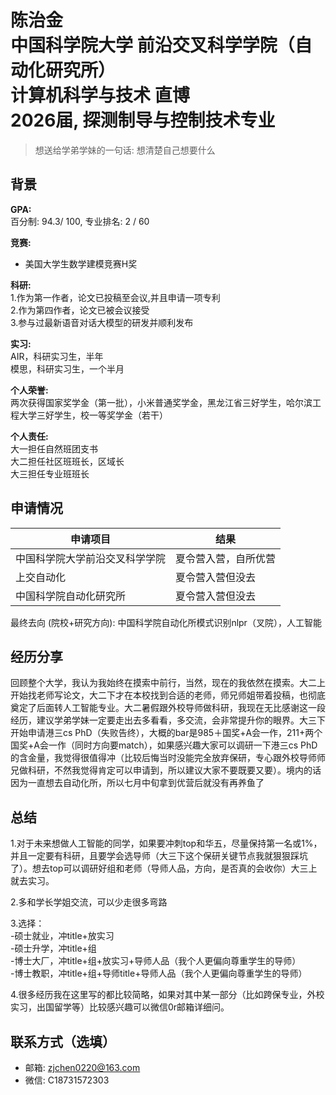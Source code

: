 # 陈治金<br>中国科学院大学 前沿交叉科学学院（自动化研究所）<br>计算机科学与技术 直博<br>2026届, 探测制导与控制技术专业
>想送给学弟学妹的一句话: 想清楚自己想要什么<br>

## 背景
**GPA:**<br>
百分制: 94.3/ 100, 专业排名: 2 / 60

**竞赛:**<br>
- 美国大学生数学建模竞赛H奖<br>

**科研:**<br>
1.作为第一作者，论文已投稿至会议,并且申请一项专利<br>
2.作为第四作者，论文已被会议接受<br>
3.参与过最新语音对话大模型的研发并顺利发布<br>

**实习:**<br>
AIR，科研实习生，半年<br>
模思，科研实习生，一个半月<br>

**个人荣誉:**<br>
两次获得国家奖学金（第一批），小米普通奖学金，黑龙江省三好学生，哈尔滨工程大学三好学生，校一等奖学金（若干）

**个人责任:**<br>
大一担任自然班团支书<br>
大二担任社区班班长，区域长<br>
大三担任专业班班长<br>

## 申请情况
|  申请项目   | 结果 |
|  ----  | ----  |
中国科学院大学前沿交叉科学学院 | 夏令营入营，自所优营 |
上交自动化 | 夏令营入营但没去 |
中国科学院自动化研究所 | 夏令营入营但没去 |


最终去向 (院校+研究方向): 中国科学院自动化所模式识别nlpr（叉院），人工智能

## 经历分享
回顾整个大学，我认为我始终在摸索中前行，当然，现在的我依然在摸索。大二上开始找老师写论文，大二下才在本校找到合适的老师，师兄师姐带着投稿，也彻底奠定了后面转人工智能专业。大二暑假跟外校导师做科研，我现在无比感谢这一段经历，建议学弟学妹一定要走出去多看看，多交流，会非常提升你的眼界。大三下开始申请港三cs PhD（失败告终），大概的bar是985＋国奖+A会一作，211+两个国奖+A会一作（同时方向要match），如果感兴趣大家可以调研一下港三cs PhD的含金量，我觉得很值得冲（比较后悔当时没能完全放弃保研，专心跟外校导师师兄做科研，不然我觉得肯定可以申请到，所以建议大家不要既要又要）。境内的话因为一直想去自动化所，所以七月中旬拿到优营后就没有再养鱼了

## 总结
1.对于未来想做人工智能的同学，如果要冲刺top和华五，尽量保持第一名或1%，并且一定要有科研，且要学会选导师（大三下这个保研关键节点我就狠狠踩坑了）。想去top可以调研好组和老师（导师人品，方向，是否真的会收你）大三上就去实习。

2.多和学长学姐交流，可以少走很多弯路<br>

3.选择：<br>
-硕士就业，冲title+放实习<br>
-硕士升学，冲title+组<br>
-博士大厂，冲title+组+放实习+导师人品（我个人更偏向尊重学生的导师）<br>
-博士教职，冲title+组+导师title+导师人品（我个人更偏向尊重学生的导师）<br>

4.很多经历我在这里写的都比较简略，如果对其中某一部分（比如跨保专业，外校实习，出国留学等）比较感兴趣可以微信0r邮箱详细问。

## 联系方式（选填）
- 邮箱: zjchen0220@163.com
- 微信: C18731572303


